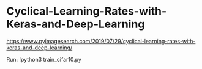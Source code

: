 # Cyclical-Learning-Rates-with-Keras-and-Deep-Learning

https://www.pyimagesearch.com/2019/07/29/cyclical-learning-rates-with-keras-and-deep-learning/

Run: !python3 train_cifar10.py
